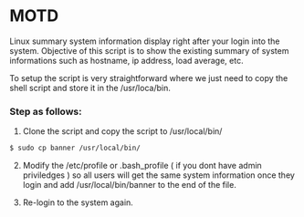 # MOTD
Linux summary system information display right after your login into the system. Objective of this script is to show the existing summary of system informations such as hostname, ip address, load average, etc.

To setup the script is very straightforward where we just need to copy the shell script and store it in the /usr/loca/bin.

### Step as follows:


1. Clone the script and copy the script to /usr/local/bin/
```sh
$ sudo cp banner /usr/local/bin/
```

2. Modify the /etc/profile or .bash_profile ( if you dont have admin priviledges ) so all users will get the same system information once they login and add /usr/local/bin/banner to the end of the file.

3. Re-login to the system again.

